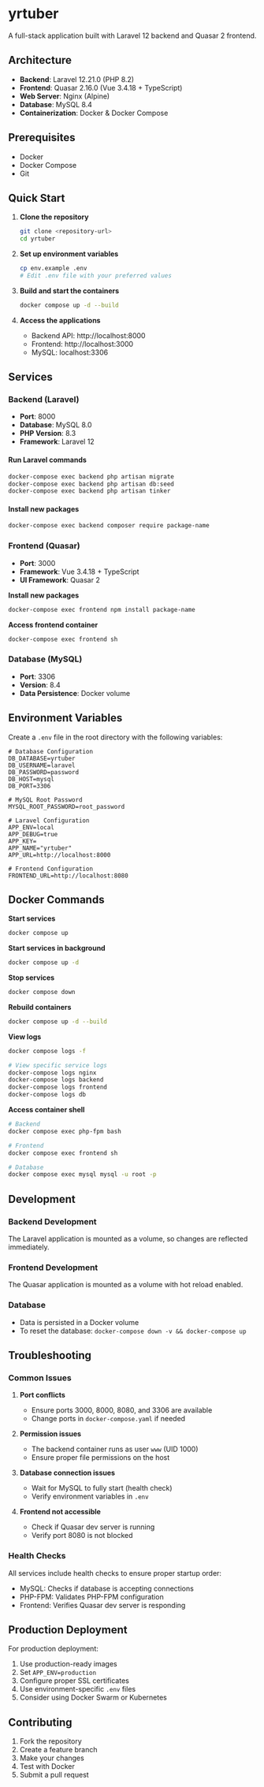 # yrtuber

A full-stack application built with Laravel 12 backend and Quasar 2 frontend.

## Architecture

- **Backend**: Laravel 12.21.0 (PHP 8.2)
- **Frontend**: Quasar 2.16.0 (Vue 3.4.18 + TypeScript)
- **Web Server**: Nginx (Alpine)
- **Database**: MySQL 8.4
- **Containerization**: Docker & Docker Compose

## Prerequisites

- Docker
- Docker Compose
- Git

## Quick Start

1. **Clone the repository**
   ```bash
   git clone <repository-url>
   cd yrtuber
   ```

2. **Set up environment variables**
   ```bash
   cp env.example .env
   # Edit .env file with your preferred values
   ```

3. **Build and start the containers**
   ```bash
   docker compose up -d --build
   ```

4. **Access the applications**
    - Backend API: http://localhost:8000
    - Frontend: http://localhost:3000
    - MySQL: localhost:3306

## Services

### Backend (Laravel)
- **Port**: 8000
- **Database**: MySQL 8.0
- **PHP Version**: 8.3
- **Framework**: Laravel 12

#### Run Laravel commands
```bash
docker-compose exec backend php artisan migrate
docker-compose exec backend php artisan db:seed
docker-compose exec backend php artisan tinker
```

#### Install new packages
```bash
docker-compose exec backend composer require package-name
```

### Frontend (Quasar)
- **Port**: 3000
- **Framework**: Vue 3.4.18 + TypeScript
- **UI Framework**: Quasar 2

**Install new packages**
```bash
docker-compose exec frontend npm install package-name
```

**Access frontend container**
```bash
docker-compose exec frontend sh
```

### Database (MySQL)
- **Port**: 3306
- **Version**: 8.4
- **Data Persistence**: Docker volume

## Environment Variables

Create a `.env` file in the root directory with the following variables:

```env
# Database Configuration
DB_DATABASE=yrtuber
DB_USERNAME=laravel
DB_PASSWORD=password
DB_HOST=mysql
DB_PORT=3306

# MySQL Root Password
MYSQL_ROOT_PASSWORD=root_password

# Laravel Configuration
APP_ENV=local
APP_DEBUG=true
APP_KEY=
APP_NAME="yrtuber"
APP_URL=http://localhost:8000

# Frontend Configuration
FRONTEND_URL=http://localhost:8080
```

## Docker Commands

**Start services**
```bash
docker compose up
```

**Start services in background**
```bash
docker compose up -d
```

**Stop services**
```bash
docker compose down
```

**Rebuild containers**
```bash
docker compose up -d --build
```

**View logs**
```bash
docker compose logs -f

# View specific service logs
docker-compose logs nginx
docker-compose logs backend
docker-compose logs frontend
docker-compose logs db

```

**Access container shell**
```bash
# Backend
docker compose exec php-fpm bash

# Frontend
docker compose exec frontend sh

# Database
docker compose exec mysql mysql -u root -p
```

## Development

### Backend Development
The Laravel application is mounted as a volume, so changes are reflected immediately.

### Frontend Development
The Quasar application is mounted as a volume with hot reload enabled.

### Database
- Data is persisted in a Docker volume
- To reset the database: `docker-compose down -v && docker-compose up`

## Troubleshooting

### Common Issues

1. **Port conflicts**
    - Ensure ports 3000, 8000, 8080, and 3306 are available
    - Change ports in `docker-compose.yaml` if needed

2. **Permission issues**
    - The backend container runs as user `www` (UID 1000)
    - Ensure proper file permissions on the host

3. **Database connection issues**
    - Wait for MySQL to fully start (health check)
    - Verify environment variables in `.env`

4. **Frontend not accessible**
    - Check if Quasar dev server is running
    - Verify port 8080 is not blocked

### Health Checks
All services include health checks to ensure proper startup order:
- MySQL: Checks if database is accepting connections
- PHP-FPM: Validates PHP-FPM configuration
- Frontend: Verifies Quasar dev server is responding

## Production Deployment

For production deployment:
1. Use production-ready images
2. Set `APP_ENV=production`
3. Configure proper SSL certificates
4. Use environment-specific `.env` files
5. Consider using Docker Swarm or Kubernetes

## Contributing

1. Fork the repository
2. Create a feature branch
3. Make your changes
4. Test with Docker
5. Submit a pull request 
